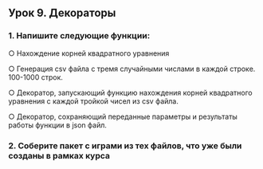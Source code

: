 ## Урок 9. Декораторы

### 1. Напишите следующие функции:

○ Нахождение корней квадратного уравнения

○ Генерация csv файла с тремя случайными числами в каждой строке. 100-1000 строк.

○ Декоратор, запускающий функцию нахождения корней квадратного уравнения с каждой тройкой чисел из csv файла.

○ Декоратор, сохраняющий переданные параметры и результаты работы функции в json файл.

### 2. Соберите пакет с играми из тех файлов, что уже были созданы в рамках курса